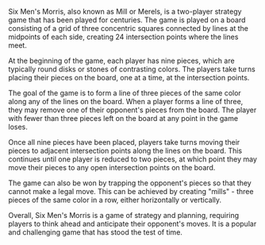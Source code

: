 Six Men's Morris, also known as Mill or Merels, is a two-player strategy game that has been played for centuries. The game is played on a board consisting of a grid of three concentric squares connected by lines at the midpoints of each side, creating 24 intersection points where the lines meet.

At the beginning of the game, each player has nine pieces, which are typically round disks or stones of contrasting colors. The players take turns placing their pieces on the board, one at a time, at the intersection points.

The goal of the game is to form a line of three pieces of the same color along any of the lines on the board. When a player forms a line of three, they may remove one of their opponent's pieces from the board. The player with fewer than three pieces left on the board at any point in the game loses.

Once all nine pieces have been placed, players take turns moving their pieces to adjacent intersection points along the lines on the board. This continues until one player is reduced to two pieces, at which point they may move their pieces to any open intersection points on the board.

The game can also be won by trapping the opponent's pieces so that they cannot make a legal move. This can be achieved by creating "mills" - three pieces of the same color in a row, either horizontally or vertically.

Overall, Six Men's Morris is a game of strategy and planning, requiring players to think ahead and anticipate their opponent's moves. It is a popular and challenging game that has stood the test of time.
